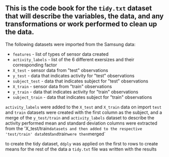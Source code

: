 ## This is the code book for the `tidy.txt` dataset that will describe the variables, the data, and any transformations or work performed to clean up the data.

The following datasets were imported from the Samsung data:
- `features` - list of types of sensor data created
- `activity_labels` - list of the 6 different exersizes and their corresponding factor
- `X_test` - sensor data from "test" observations
- `y_test` - data that indicates activity for "test" observations 
- `subject_test` - data that indicates subject for "test" observations
- `X_train` - sensor data from "train" observations
- `y_train` - data that indicates activity for "train" observations
- `subject_train` - data that indicates subject for "train" observations

`activity_labels` were added to the `X_test` and `X_train` data on import
`test` and `train` datasets were created with the first column as the subject, and a merge of the `y_test/train` and `activity_labels` dataset to describe the activity performed
mean and standard deviation columns were extracted from the 'X_test/train` datasets and then added to the respective 'test/train' data
`test` and `train` were then `merged`

to create the tidy dataset, `ddply` was applied on the first to rows to create means for the rest of the data
a `tidy.txt` file was written with the results
